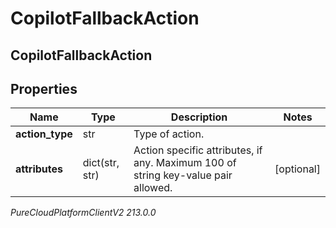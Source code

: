 # CopilotFallbackAction

## CopilotFallbackAction

## Properties

|Name | Type | Description | Notes|
|------------ | ------------- | ------------- | -------------|
| **action_type** | str | Type of action. | |
| **attributes** | dict(str, str) | Action specific attributes, if any. Maximum 100 of string key-value pair allowed. | [optional] |



_PureCloudPlatformClientV2 213.0.0_
